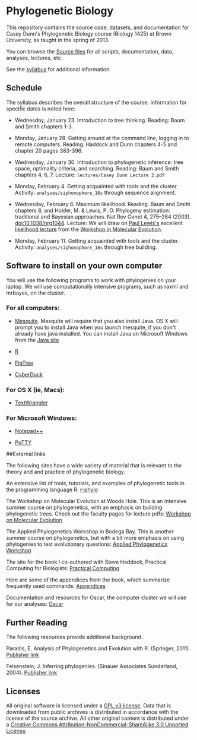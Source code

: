 # Phylogenetic Biology

This repository contains the source code, datasets, and documentation for 
Casey Dunn's Phylogenetic Biology course (Biology 1425) at Brown University, as 
taught in the spring of 2013.

You can browse the [Source files](https://bitbucket.org/caseywdunn/phylogeneticbiology/src/master) 
for all scripts, documentation, data, analyses, lectures, etc.

See the [syllabus](https://bitbucket.org/caseywdunn/phylogeneticbiology/src/master/syllabus/Phylogenetic_Biology_Syllabus.pdf) 
for additional information.


## Schedule

The syllabus describes the overall structure of the course. Information for 
specific dates is noted here:

- Wednesday, January 23. Introduction to tree thinking. Reading: Baum and Smith 
chapters 1-3.

- Monday, January 28. Getting around at the command line, logging in to 
remote computers. Reading: Haddock and Dunn chapters 4-5 and chapter 20 
pages 383-396.

- Wednesday, January 30. Introduction to phylogenetic inference: tree space, 
optimality criteria, and searching. Reading: Baum and Smith chapters 4, 6, 7. 
Lecture: `lectures/Casey Dunn Lecture 2.pdf`

- Monday, February 4. Getting acquainted with tools and the cluster. Activity: 
`analyses/siphonophore_16s` through sequence alignment.

- Wednesday, February 6. Maximum likelihood. Reading: Baum and Smith chapters 8, 
and Holder, M. & Lewis, P. O. Phylogeny estimation: traditional and Bayesian 
approaches. Nat Rev Genet 4, 275–284 (2003). 
[doi:10.1038/nrg1044](http://dx.doi.org/10.1038/nrg1044). Lecture: We will draw 
on [Paul Lewis's](http://www.eeb.uconn.edu/people/plewis) excellent 
[likelihood lecture](http://www.eeb.uconn.edu/people/plewis/downloads/wh2012/Likelihood_WoodsHole_24July2012_1-per-page.pdf) 
from the [Workshop in Molecular Evolution](https://molevol.mbl.edu/wiki/index.php/Main_Page).

- Monday, February 11. Getting acquainted with tools and the cluster. Activity: 
`analyses/siphonophore_16s` through tree building.


## Software to install on your own computer

You will use the following programs to work with phylogenies on your laptop. We 
will use computationally intensive programs, such as raxml and mrbayes, on the 
cluster.


### For all computers:

- [Mesquite](http://mesquiteproject.org/mesquite/mesquite.html). Mesquite will 
require that you also install Java. OS X will prompt you to install Java when 
you launch mesquite, if you don't already have java installed. You can install 
Java on Microsoft Windows from the [Java site](http://www.java.com/en/download/index.jsp)

- [R](http://www.r-project.org)

- [FigTree](http://tree.bio.ed.ac.uk/software/figtree/)

- [CyberDuck](http://cyberduck.ch)


### For OS X (ie, Macs):

- [TextWrangler](http://www.barebones.com/products/textwrangler/)


### For Microsoft Windows:

- [Notepad++](http://notepad-plus-plus.org)

- [PuTTY](http://www.chiark.greenend.org.uk/~sgtatham/putty/download.html)


##External links

The following sites have a wide variety of material that is relevant to the 
theory and and practice of phylogenetic biology.

An extensive list of tools, tutorials, and examples of phylogenetic tools in 
the programming language R:
[r-phylo](http://www.r-phylo.org/wiki/Main_Page)

The Workshop on Molecular Evolution at Woods Hole. This is an intensive summer 
course on phylogenetics, with an emphasis on building phylogenetic trees. Check 
out the faculty pages for lecture pdfs:
[Workshop on Molecular Evolution](https://molevol.mbl.edu/wiki/index.php/Main_Page)

The Applied Phylogenetics Workshop in Bodega Bay. This is another summer course 
on phylogenetics, but with a bit more emphasis on using phylogenies to test 
evolutionary questions:
[Applied Phylogenetics Workshop](http://bodegaphylo.wikispot.org)

The site for the book I co-authored with Steve Haddock, Practical Computing for 
Biologists:
[Practical Computing](http://practicalcomputing.org)

Here are some of the appendices from the book, which summarize frequently used 
commands:
[Appendices](http://practicalcomputing.org/files/PCfB_Appendices.pdf)

Documentation and resources for Oscar, the computer cluster we will use for our 
analyses:
[Oscar](http://www.brown.edu/Departments/CCV/doc)


## Further Reading

The following resources provide additional background.

Paradis, E. Analysis of Phylogenetics and Evolution with R. (Springer, 2011).
[Publisher link](http://www.springer.com/life+sciences/evolutionary+%26+developmental+biology/book/978-0-387-32914-7)

Felsenstein, J. Inferring phylogenies. (Sinauer Associates Sunderland, 2004).
[Publisher link](http://www.sinauer.com/detail.php?id=1775)

## Licenses

All original software is licensed under a 
[GPL v3 license](http://www.gnu.org/licenses/gpl-3.0.html). 
Data that is downloaded from public archives is distributed in accordance with 
the license of the source archive. All other original content is distributed 
under a [Creative Commons Attribution-NonCommercial-ShareAlike 3.0 Unported 
License](http://creativecommons.org/licenses/by-nc-sa/3.0/deed.en_US).

